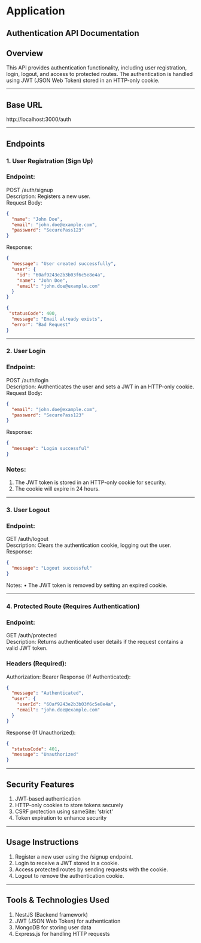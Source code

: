 ﻿# Application
## Authentication API Documentation
## Overview
This API provides authentication functionality, including user registration, login, logout, and access to protected routes. The authentication is handled using JWT (JSON Web Token) stored in an HTTP-only cookie.
________________________________________
## Base URL
http://localhost:3000/auth
________________________________________
## Endpoints
### 1. User Registration (Sign Up)
### Endpoint:
POST /auth/signup <br>
Description: Registers a new user. <br>
 Request Body: <br>
```json
{
  "name": "John Doe",
  "email": "john.doe@example.com",
  "password": "SecurePass123"
}
```
 Response:
```json
{
  "message": "User created successfully",
  "user": {
    "id": "60af9243e2b3b03f6c5e8e4a",
    "name": "John Doe",
    "email": "john.doe@example.com"
  }
}
```
```json
{
 "statusCode": 400,
  "message": "Email already exists",
  "error": "Bad Request"
}
```
________________________________________
### 2. User Login
### Endpoint:
POST /auth/login  <br>
Description: Authenticates the user and sets a JWT in an HTTP-only cookie.  <br>
Request Body:
```json
{
  "email": "john.doe@example.com",
  "password": "SecurePass123"
}
```
Response:
```json
{
  "message": "Login successful"
}
```
### Notes:
1.	The JWT token is stored in an HTTP-only cookie for security.
2.	The cookie will expire in 24 hours.
________________________________________
### 3. User Logout
### Endpoint:
GET /auth/logout  <br>
Description: Clears the authentication cookie, logging out the user. <br>
Response:
```json
{
  "message": "Logout successful"
}
```
Notes:
•	The JWT token is removed by setting an expired cookie.
________________________________________
### 4. Protected Route (Requires Authentication)
### Endpoint:
GET /auth/protected  <br>
Description: Returns authenticated user details if the request contains a valid JWT token. <br>
### Headers (Required):
Authorization: Bearer <your-jwt-token>
Response (If Authenticated):
```json
{
  "message": "Authenticated",
  "user": {
    "userId": "60af9243e2b3b03f6c5e8e4a",
    "email": "john.doe@example.com"
  }
}
```
Response (If Unauthorized):
```json
{
  "statusCode": 401,
  "message": "Unauthorized"
}
```
________________________________________
## Security Features
1.	JWT-based authentication
2.	HTTP-only cookies to store tokens securely
3.	CSRF protection using sameSite: 'strict'
4.	Token expiration to enhance security
________________________________________
## Usage Instructions
1.	Register a new user using the /signup endpoint.
2.	Login to receive a JWT stored in a cookie.
3.	Access protected routes by sending requests with the cookie.
4.	Logout to remove the authentication cookie.
________________________________________
## Tools & Technologies Used
1.	NestJS (Backend framework)
2.	JWT (JSON Web Token) for authentication
3.	MongoDB for storing user data
4.	Express.js for handling HTTP requests
